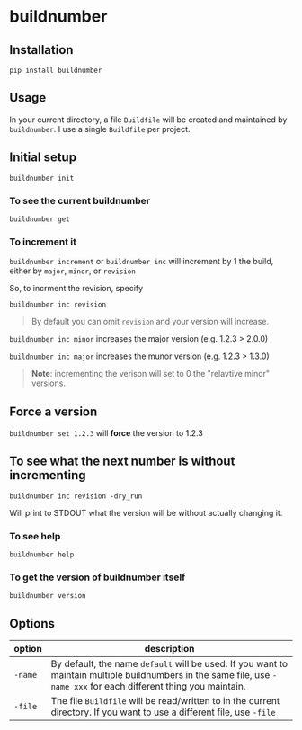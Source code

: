 # buildnumber

## Installation

	pip install buildnumber
	
## Usage

In your current directory, a file `Buildfile` will be created and maintained by `buildnumber`.  I use a single `Buildfile` per project.

## Initial setup

	buildnumber init

### To see the current buildnumber

	buildnumber get

### To increment it

`buildnumber increment` or `buildnumber inc` will increment by 1 the build, either by `major`, `minor`, or `revision`

So, to incrment the revision, specify

	buildnumber inc revision

> By default you can omit `revision` and your version will increase.

`buildnumber inc minor` increases the major version (e.g. 1.2.3 > 2.0.0)

`buildnumber inc major` increases the munor version (e.g. 1.2.3 > 1.3.0)

> **Note**: incrementing the verison will set to 0 the "relavtive minor" versions.

## Force a version

`buildnumber set 1.2.3` will **force** the version to 1.2.3

## To see what the next number is without incrementing

`buildnumber inc revision -dry_run`

Will print to STDOUT what the version will be without actually changing it.

### To see help

`buildnumber help`

### To get the version of buildnumber itself

`buildnumber version`

## Options

|option|description|
|------|------------
`-name` |By default, the name `default` will be used. If you want to maintain multiple buildnumbers in the same file, use `-name xxx` for each different thing you maintain.
`-file`|The file `Buildfile` will be read/written to in the current directory.  If you want to use a different file, use `-file`|

